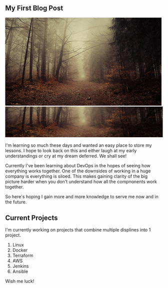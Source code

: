 ## My First Blog Post

![alt text](/images/first-post.png)
![alt text](/images/first-post-250.png)

I'm learning so much these days and wanted an easy place to store my lessons. I hope to look back on this and either laugh at my early understandings or cry at my dream deferred. We shall see!

Currently I've been learning about DevOps in the hopes of seeing how everything works together. One of the downsides of working in a huge company is everything is siloed. This makes gaining clarity of the big picture harder when you don't understand how all the compnonents work together.  

So here's hoping I gain more and more knowledge to serve me now and in the future.

## Current Projects

I'm currently working on projects that combine multiple displines into 1 project.

1. Linux
2. Docker
3. Terraform
4. AWS
5. Jenkins
6. Ansible

Wish me luck!
